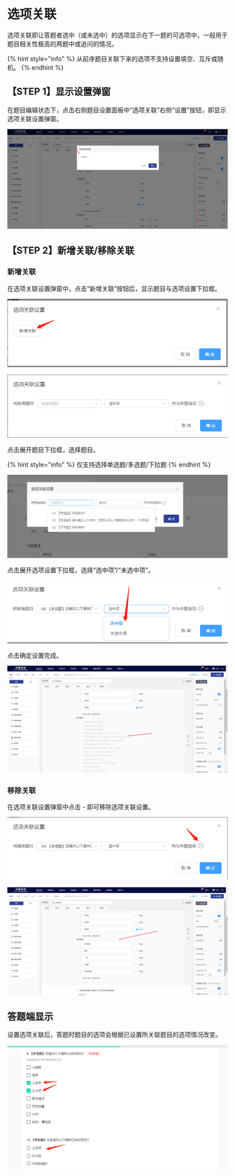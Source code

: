# 选项关联

选项关联即让答题者选中（或未选中）的选项显示在下一题的可选项中，一般用于题目相关性极高的两题中或追问的情况。

{% hint style="info" %}
从前序题目关联下来的选项不支持设置填空、互斥或随机。
{% endhint %}

## 【STEP 1】显示设置弹窗

在题目编辑状态下，点击右侧题目设置面板中“选项关联”右侧“设置”按钮，即显示选项关联设置弹窗。

![选项设置关联弹窗](../../../../.gitbook/assets/Snipaste_2023-10-08_10-34-55.png)

## 【STEP 2】新增关联/移除关联

### 新增关联

在选项关联设置弹窗中，点击“新增关联”按钮后，显示题目与选项设置下拉框。

![新增关联](<../../../../.gitbook/assets/image (85).png>)

![题目与选项设置下拉框](<../../../../.gitbook/assets/image (344).png>)



点击展开题目下拉框，选择题目。

{% hint style="info" %}
仅支持选择单选题/多选题/下拉题
{% endhint %}

![选择关联题目](../../../../.gitbook/assets/Snipaste_2023-10-08_10-35-28.png)



点击展开选项设置下拉框，选择“选中项”/“未选中项”。

![关联项设置](<../../../../.gitbook/assets/image (475).png>)



点击确定设置完成。

![题目编辑状态下显示选项关联](../../../../.gitbook/assets/Snipaste_2023-10-08_10-36-59.png)

### 移除关联

在选项关联设置弹窗中点击 - 即可移除选项关联设置。

![移除选项关联](<../../../../.gitbook/assets/image (388).png>)

![移除后题目编辑状态下的显示](../../../../.gitbook/assets/Snipaste_2023-10-08_10-38-02.png)

## 答题端显示

设置选项关联后，答题时题目的选项会根据已设置所关联题目的选项情况改变。

![答题端显示选项关联](<../../../../.gitbook/assets/image (242).png>)
